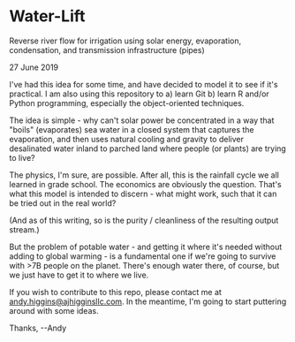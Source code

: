 # Water-Lift
Reverse river flow for irrigation using solar energy, evaporation, condensation, and transmission infrastructure (pipes)

27 June 2019

I've had this idea for some time, and have decided to model it to see if it's practical.  I am also using this repository to
a) learn Git
b) learn R and/or Python programming, especially the object-oriented techniques.

The idea is simple - why can't solar power be concentrated in a way that "boils" (evaporates) sea water in a closed 
system that captures the evaporation, and then uses natural cooling and gravity to deliver desalinated water inland to parched
land where people (or plants) are trying to live?

The physics, I'm sure, are possible. After all, this is the rainfall cycle we all learned in grade school.  The economics are
obviously the question.  That's what this model is intended to discern - what might work, such that it can be tried out in the 
real world?

(And as of this writing, so is the purity / cleanliness of the resulting output stream.)

But the problem of potable water - and getting it where it's needed without adding to global warming - is a fundamental one
if we're going to survive with >7B people on the planet.  There's enough water there, of course, but we just have to get it
to where we live.

If you wish to contribute to this repo, please contact me at andy.higgins@ajhigginsllc.com.  In the meantime, I'm going to start
puttering around with some ideas.

Thanks,
--Andy

